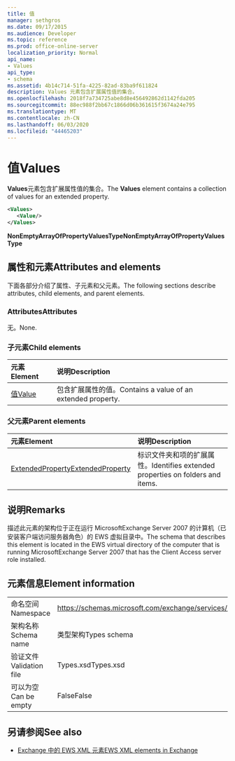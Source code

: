 ```yaml
---
title: 值
manager: sethgros
ms.date: 09/17/2015
ms.audience: Developer
ms.topic: reference
ms.prod: office-online-server
localization_priority: Normal
api_name:
- Values
api_type:
- schema
ms.assetid: 4b14c714-51fa-4225-82ad-83ba9f611824
description: Values 元素包含扩展属性值的集合。
ms.openlocfilehash: 2018f7a734725abe8d8e456492862d1142fda205
ms.sourcegitcommit: 88ec988f2bb67c1866d06b361615f3674a24e795
ms.translationtype: MT
ms.contentlocale: zh-CN
ms.lasthandoff: 06/03/2020
ms.locfileid: "44465203"
---
```

# <a name="values"></a><span data-ttu-id="c02a9-103">值</span><span class="sxs-lookup"><span data-stu-id="c02a9-103">Values</span></span>

<span data-ttu-id="c02a9-104">**Values**元素包含扩展属性值的集合。</span><span class="sxs-lookup"><span data-stu-id="c02a9-104">The **Values** element contains a collection of values for an extended property.</span></span> 
  
```xml
<Values>
   <Value/>
</Values>
```

<span data-ttu-id="c02a9-105">**NonEmptyArrayOfPropertyValuesType**</span><span class="sxs-lookup"><span data-stu-id="c02a9-105">**NonEmptyArrayOfPropertyValuesType**</span></span>

## <a name="attributes-and-elements"></a><span data-ttu-id="c02a9-106">属性和元素</span><span class="sxs-lookup"><span data-stu-id="c02a9-106">Attributes and elements</span></span>

<span data-ttu-id="c02a9-107">下面各部分介绍了属性、子元素和父元素。</span><span class="sxs-lookup"><span data-stu-id="c02a9-107">The following sections describe attributes, child elements, and parent elements.</span></span>
  
### <a name="attributes"></a><span data-ttu-id="c02a9-108">Attributes</span><span class="sxs-lookup"><span data-stu-id="c02a9-108">Attributes</span></span>

<span data-ttu-id="c02a9-109">无。</span><span class="sxs-lookup"><span data-stu-id="c02a9-109">None.</span></span>
  
### <a name="child-elements"></a><span data-ttu-id="c02a9-110">子元素</span><span class="sxs-lookup"><span data-stu-id="c02a9-110">Child elements</span></span>

|<span data-ttu-id="c02a9-111">**元素**</span><span class="sxs-lookup"><span data-stu-id="c02a9-111">**Element**</span></span>|<span data-ttu-id="c02a9-112">**说明**</span><span class="sxs-lookup"><span data-stu-id="c02a9-112">**Description**</span></span>|
|:-----|:-----|
|[<span data-ttu-id="c02a9-113">值</span><span class="sxs-lookup"><span data-stu-id="c02a9-113">Value</span></span>](value.md) <br/> |<span data-ttu-id="c02a9-114">包含扩展属性的值。</span><span class="sxs-lookup"><span data-stu-id="c02a9-114">Contains a value of an extended property.</span></span>  <br/> |
   
### <a name="parent-elements"></a><span data-ttu-id="c02a9-115">父元素</span><span class="sxs-lookup"><span data-stu-id="c02a9-115">Parent elements</span></span>

|<span data-ttu-id="c02a9-116">**元素**</span><span class="sxs-lookup"><span data-stu-id="c02a9-116">**Element**</span></span>|<span data-ttu-id="c02a9-117">**说明**</span><span class="sxs-lookup"><span data-stu-id="c02a9-117">**Description**</span></span>|
|:-----|:-----|
|[<span data-ttu-id="c02a9-118">ExtendedProperty</span><span class="sxs-lookup"><span data-stu-id="c02a9-118">ExtendedProperty</span></span>](extendedproperty.md) <br/> |<span data-ttu-id="c02a9-119">标识文件夹和项的扩展属性。</span><span class="sxs-lookup"><span data-stu-id="c02a9-119">Identifies extended properties on folders and items.</span></span>  <br/> |
   
## <a name="remarks"></a><span data-ttu-id="c02a9-120">说明</span><span class="sxs-lookup"><span data-stu-id="c02a9-120">Remarks</span></span>

<span data-ttu-id="c02a9-121">描述此元素的架构位于正在运行 MicrosoftExchange Server 2007 的计算机（已安装客户端访问服务器角色）的 EWS 虚拟目录中。</span><span class="sxs-lookup"><span data-stu-id="c02a9-121">The schema that describes this element is located in the EWS virtual directory of the computer that is running MicrosoftExchange Server 2007 that has the Client Access server role installed.</span></span>
  
## <a name="element-information"></a><span data-ttu-id="c02a9-122">元素信息</span><span class="sxs-lookup"><span data-stu-id="c02a9-122">Element information</span></span>

|||
|:-----|:-----|
|<span data-ttu-id="c02a9-123">命名空间</span><span class="sxs-lookup"><span data-stu-id="c02a9-123">Namespace</span></span>  <br/> |https://schemas.microsoft.com/exchange/services/2006/types  <br/> |
|<span data-ttu-id="c02a9-124">架构名称</span><span class="sxs-lookup"><span data-stu-id="c02a9-124">Schema name</span></span>  <br/> |<span data-ttu-id="c02a9-125">类型架构</span><span class="sxs-lookup"><span data-stu-id="c02a9-125">Types schema</span></span>  <br/> |
|<span data-ttu-id="c02a9-126">验证文件</span><span class="sxs-lookup"><span data-stu-id="c02a9-126">Validation file</span></span>  <br/> |<span data-ttu-id="c02a9-127">Types.xsd</span><span class="sxs-lookup"><span data-stu-id="c02a9-127">Types.xsd</span></span>  <br/> |
|<span data-ttu-id="c02a9-128">可以为空</span><span class="sxs-lookup"><span data-stu-id="c02a9-128">Can be empty</span></span>  <br/> |<span data-ttu-id="c02a9-129">False</span><span class="sxs-lookup"><span data-stu-id="c02a9-129">False</span></span>  <br/> |
   
## <a name="see-also"></a><span data-ttu-id="c02a9-130">另请参阅</span><span class="sxs-lookup"><span data-stu-id="c02a9-130">See also</span></span>

- [<span data-ttu-id="c02a9-131">Exchange 中的 EWS XML 元素</span><span class="sxs-lookup"><span data-stu-id="c02a9-131">EWS XML elements in Exchange</span></span>](ews-xml-elements-in-exchange.md)

